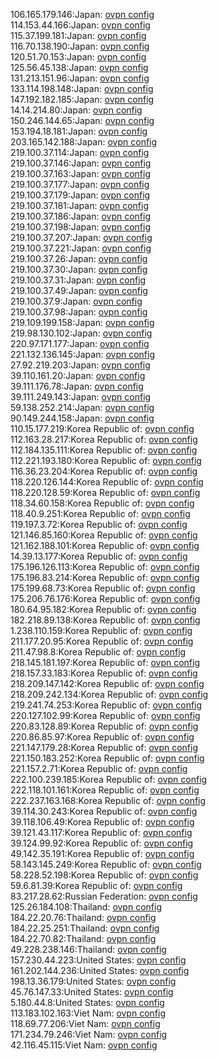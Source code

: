106.165.179.146:Japan: [ovpn config](vpn/106_165_179_146.ovpn)  
114.153.44.166:Japan: [ovpn config](vpn/114_153_44_166.ovpn)  
115.37.199.181:Japan: [ovpn config](vpn/115_37_199_181.ovpn)  
116.70.138.190:Japan: [ovpn config](vpn/116_70_138_190.ovpn)  
120.51.70.153:Japan: [ovpn config](vpn/120_51_70_153.ovpn)  
125.56.45.138:Japan: [ovpn config](vpn/125_56_45_138.ovpn)  
131.213.151.96:Japan: [ovpn config](vpn/131_213_151_96.ovpn)  
133.114.198.148:Japan: [ovpn config](vpn/133_114_198_148.ovpn)  
147.192.182.185:Japan: [ovpn config](vpn/147_192_182_185.ovpn)  
14.14.214.80:Japan: [ovpn config](vpn/14_14_214_80.ovpn)  
150.246.144.65:Japan: [ovpn config](vpn/150_246_144_65.ovpn)  
153.194.18.181:Japan: [ovpn config](vpn/153_194_18_181.ovpn)  
203.165.142.188:Japan: [ovpn config](vpn/203_165_142_188.ovpn)  
219.100.37.114:Japan: [ovpn config](vpn/219_100_37_114.ovpn)  
219.100.37.146:Japan: [ovpn config](vpn/219_100_37_146.ovpn)  
219.100.37.163:Japan: [ovpn config](vpn/219_100_37_163.ovpn)  
219.100.37.177:Japan: [ovpn config](vpn/219_100_37_177.ovpn)  
219.100.37.179:Japan: [ovpn config](vpn/219_100_37_179.ovpn)  
219.100.37.181:Japan: [ovpn config](vpn/219_100_37_181.ovpn)  
219.100.37.186:Japan: [ovpn config](vpn/219_100_37_186.ovpn)  
219.100.37.198:Japan: [ovpn config](vpn/219_100_37_198.ovpn)  
219.100.37.207:Japan: [ovpn config](vpn/219_100_37_207.ovpn)  
219.100.37.221:Japan: [ovpn config](vpn/219_100_37_221.ovpn)  
219.100.37.26:Japan: [ovpn config](vpn/219_100_37_26.ovpn)  
219.100.37.30:Japan: [ovpn config](vpn/219_100_37_30.ovpn)  
219.100.37.31:Japan: [ovpn config](vpn/219_100_37_31.ovpn)  
219.100.37.49:Japan: [ovpn config](vpn/219_100_37_49.ovpn)  
219.100.37.9:Japan: [ovpn config](vpn/219_100_37_9.ovpn)  
219.100.37.98:Japan: [ovpn config](vpn/219_100_37_98.ovpn)  
219.109.199.158:Japan: [ovpn config](vpn/219_109_199_158.ovpn)  
219.98.130.102:Japan: [ovpn config](vpn/219_98_130_102.ovpn)  
220.97.171.177:Japan: [ovpn config](vpn/220_97_171_177.ovpn)  
221.132.136.145:Japan: [ovpn config](vpn/221_132_136_145.ovpn)  
27.92.219.203:Japan: [ovpn config](vpn/27_92_219_203.ovpn)  
39.110.161.20:Japan: [ovpn config](vpn/39_110_161_20.ovpn)  
39.111.176.78:Japan: [ovpn config](vpn/39_111_176_78.ovpn)  
39.111.249.143:Japan: [ovpn config](vpn/39_111_249_143.ovpn)  
59.138.252.214:Japan: [ovpn config](vpn/59_138_252_214.ovpn)  
90.149.244.158:Japan: [ovpn config](vpn/90_149_244_158.ovpn)  
110.15.177.219:Korea Republic of: [ovpn config](vpn/110_15_177_219.ovpn)  
112.163.28.217:Korea Republic of: [ovpn config](vpn/112_163_28_217.ovpn)  
112.184.135.111:Korea Republic of: [ovpn config](vpn/112_184_135_111.ovpn)  
112.221.193.180:Korea Republic of: [ovpn config](vpn/112_221_193_180.ovpn)  
116.36.23.204:Korea Republic of: [ovpn config](vpn/116_36_23_204.ovpn)  
118.220.126.144:Korea Republic of: [ovpn config](vpn/118_220_126_144.ovpn)  
118.220.128.59:Korea Republic of: [ovpn config](vpn/118_220_128_59.ovpn)  
118.34.60.158:Korea Republic of: [ovpn config](vpn/118_34_60_158.ovpn)  
118.40.9.251:Korea Republic of: [ovpn config](vpn/118_40_9_251.ovpn)  
119.197.3.72:Korea Republic of: [ovpn config](vpn/119_197_3_72.ovpn)  
121.146.85.160:Korea Republic of: [ovpn config](vpn/121_146_85_160.ovpn)  
121.162.188.101:Korea Republic of: [ovpn config](vpn/121_162_188_101.ovpn)  
14.39.13.177:Korea Republic of: [ovpn config](vpn/14_39_13_177.ovpn)  
175.196.126.113:Korea Republic of: [ovpn config](vpn/175_196_126_113.ovpn)  
175.196.83.214:Korea Republic of: [ovpn config](vpn/175_196_83_214.ovpn)  
175.199.68.73:Korea Republic of: [ovpn config](vpn/175_199_68_73.ovpn)  
175.206.76.176:Korea Republic of: [ovpn config](vpn/175_206_76_176.ovpn)  
180.64.95.182:Korea Republic of: [ovpn config](vpn/180_64_95_182.ovpn)  
182.218.89.138:Korea Republic of: [ovpn config](vpn/182_218_89_138.ovpn)  
1.238.110.159:Korea Republic of: [ovpn config](vpn/1_238_110_159.ovpn)  
211.177.20.95:Korea Republic of: [ovpn config](vpn/211_177_20_95.ovpn)  
211.47.98.8:Korea Republic of: [ovpn config](vpn/211_47_98_8.ovpn)  
218.145.181.197:Korea Republic of: [ovpn config](vpn/218_145_181_197.ovpn)  
218.157.33.183:Korea Republic of: [ovpn config](vpn/218_157_33_183.ovpn)  
218.209.147.142:Korea Republic of: [ovpn config](vpn/218_209_147_142.ovpn)  
218.209.242.134:Korea Republic of: [ovpn config](vpn/218_209_242_134.ovpn)  
219.241.74.253:Korea Republic of: [ovpn config](vpn/219_241_74_253.ovpn)  
220.127.102.99:Korea Republic of: [ovpn config](vpn/220_127_102_99.ovpn)  
220.83.128.89:Korea Republic of: [ovpn config](vpn/220_83_128_89.ovpn)  
220.86.85.97:Korea Republic of: [ovpn config](vpn/220_86_85_97.ovpn)  
221.147.179.28:Korea Republic of: [ovpn config](vpn/221_147_179_28.ovpn)  
221.150.183.252:Korea Republic of: [ovpn config](vpn/221_150_183_252.ovpn)  
221.157.2.71:Korea Republic of: [ovpn config](vpn/221_157_2_71.ovpn)  
222.100.239.185:Korea Republic of: [ovpn config](vpn/222_100_239_185.ovpn)  
222.118.101.161:Korea Republic of: [ovpn config](vpn/222_118_101_161.ovpn)  
222.237.163.168:Korea Republic of: [ovpn config](vpn/222_237_163_168.ovpn)  
39.114.30.243:Korea Republic of: [ovpn config](vpn/39_114_30_243.ovpn)  
39.118.106.49:Korea Republic of: [ovpn config](vpn/39_118_106_49.ovpn)  
39.121.43.117:Korea Republic of: [ovpn config](vpn/39_121_43_117.ovpn)  
39.124.99.92:Korea Republic of: [ovpn config](vpn/39_124_99_92.ovpn)  
49.142.35.191:Korea Republic of: [ovpn config](vpn/49_142_35_191.ovpn)  
58.143.145.249:Korea Republic of: [ovpn config](vpn/58_143_145_249.ovpn)  
58.228.52.198:Korea Republic of: [ovpn config](vpn/58_228_52_198.ovpn)  
59.6.81.39:Korea Republic of: [ovpn config](vpn/59_6_81_39.ovpn)  
83.217.28.62:Russian Federation: [ovpn config](vpn/83_217_28_62.ovpn)  
125.26.184.108:Thailand: [ovpn config](vpn/125_26_184_108.ovpn)  
184.22.20.76:Thailand: [ovpn config](vpn/184_22_20_76.ovpn)  
184.22.25.251:Thailand: [ovpn config](vpn/184_22_25_251.ovpn)  
184.22.70.82:Thailand: [ovpn config](vpn/184_22_70_82.ovpn)  
49.228.238.146:Thailand: [ovpn config](vpn/49_228_238_146.ovpn)  
157.230.44.223:United States: [ovpn config](vpn/157_230_44_223.ovpn)  
161.202.144.236:United States: [ovpn config](vpn/161_202_144_236.ovpn)  
198.13.36.179:United States: [ovpn config](vpn/198_13_36_179.ovpn)  
45.76.147.33:United States: [ovpn config](vpn/45_76_147_33.ovpn)  
5.180.44.8:United States: [ovpn config](vpn/5_180_44_8.ovpn)  
113.183.102.163:Viet Nam: [ovpn config](vpn/113_183_102_163.ovpn)  
118.69.77.206:Viet Nam: [ovpn config](vpn/118_69_77_206.ovpn)  
171.234.79.246:Viet Nam: [ovpn config](vpn/171_234_79_246.ovpn)  
42.116.45.115:Viet Nam: [ovpn config](vpn/42_116_45_115.ovpn)  
